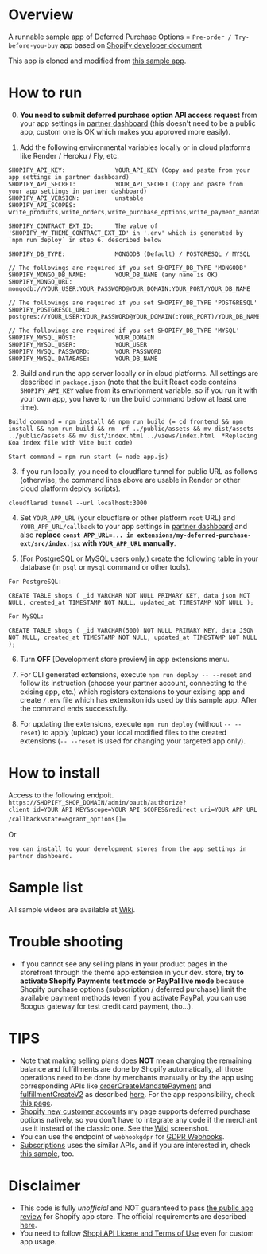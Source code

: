 # Overview
A runnable sample app of Deferred Purchase Options = `Pre-order / Try-before-you-buy` app based on [Shopify developer document](https://shopify.dev/docs/apps/selling-strategies/purchase-options/deferred/modeling)

This app is cloned and modified from [this sample app](https://github.com/benzookapi/shopify-barebone-app-sample).


# How to run
0. **You need to submit deferred purchase option API access request** from your app settings in [partner dashboard](https://partners.shopify.com/) (this doesn't need to be a public app, custom one is OK which makes you approved more easily).

1. Add the following environmental variables locally or in cloud platforms like Render / Heroku / Fly, etc.
```
SHOPIFY_API_KEY:              YOUR_API_KEY (Copy and paste from your app settings in partner dashboard)
SHOPIFY_API_SECRET:           YOUR_API_SECRET (Copy and paste from your app settings in partner dashboard)
SHOPIFY_API_VERSION:          unstable
SHOPIFY_API_SCOPES:           write_products,write_orders,write_purchase_options,write_payment_mandate,write_customers,write_assigned_fulfillment_orders,write_merchant_managed_fulfillment_orders,write_third_party_fulfillment_orders

SHOPIFY_CONTRACT_EXT_ID:      The value of 'SHOPIFY_MY_THEME_CONTRACT_EXT_ID' in '.env' which is generated by `npm run deploy` in step 6. described below

SHOPIFY_DB_TYPE:              MONGODB (Default) / POSTGRESQL / MYSQL

// The followings are required if you set SHOPIFY_DB_TYPE 'MONGODB'
SHOPIFY_MONGO_DB_NAME:        YOUR_DB_NAME (any name is OK)
SHOPIFY_MONGO_URL:            mongodb://YOUR_USER:YOUR_PASSWORD@YOUR_DOMAIN:YOUR_PORT/YOUR_DB_NAME

// The followings are required if you set SHOPIFY_DB_TYPE 'POSTGRESQL'
SHOPIFY_POSTGRESQL_URL:       postgres://YOUR_USER:YOUR_PASSWORD@YOUR_DOMAIN(:YOUR_PORT)/YOUR_DB_NAME

// The followings are required if you set SHOPIFY_DB_TYPE 'MYSQL'
SHOPIFY_MYSQL_HOST:           YOUR_DOMAIN
SHOPIFY_MYSQL_USER:           YOUR_USER
SHOPIFY_MYSQL_PASSWORD:       YOUR_PASSWORD
SHOPIFY_MYSQL_DATABASE:       YOUR_DB_NAME

```

2. Build and run the app server locally or in cloud platforms. All settings are described in `package.json` (note that the built React code contains `SHOPIFY_API_KEY` value from its envrionment variable, so if you run it with your own app, you have to run the build command below at least one time).
```
Build command = npm install && npm run build (= cd frontend && npm install && npm run build && rm -rf ../public/assets && mv dist/assets ../public/assets && mv dist/index.html ../views/index.html  *Replacing Koa index file with Vite buit code)

Start command = npm run start (= node app.js)
```

3. If you run locally, you need to cloudflare tunnel for public URL as follows (otherwise, the command lines above are usable in Render or other cloud platform deploy scripts).
```
cloudflared tunnel --url localhost:3000 
```

4. Set `YOUR_APP_URL` (your cloudflare or other platform `root` URL) and `YOUR_APP_URL/callback` to your app settings in [partner dashboard](https://partners.shopify.com/) and also **replace `const APP_URL=... in extensions/my-deferred-purchase-ext/src/index.jsx` with `YOUR_APP_URL` manually**.

5. (For PostgreSQL or MySQL users only,) create the following table in your database (in `psql` or `mysql` command or other tools).
```
For PostgreSQL:

CREATE TABLE shops ( _id VARCHAR NOT NULL PRIMARY KEY, data json NOT NULL, created_at TIMESTAMP NOT NULL, updated_at TIMESTAMP NOT NULL );

For MySQL:

CREATE TABLE shops ( _id VARCHAR(500) NOT NULL PRIMARY KEY, data JSON NOT NULL, created_at TIMESTAMP NOT NULL, updated_at TIMESTAMP NOT NULL );

```
6. Turn **OFF** [Development store preview] in app extensions menu.

7. For CLI generated extensions, execute `npm run deploy -- --reset` and follow its instruction (choose your partner account, connecting to the exising app, etc.) which registers extensions to your exising app and create `/.env` file which has extensiton ids used by this sample app. After the command ends successfully.

8. For updating the extensions, execute `npm run deploy` (without `-- --reset`) to apply (upload) your local modified files to the created extensions (`-- --reset` is used for changing your targeted app only).

# How to install
Access to the following endpoit.
`https://SHOPIFY_SHOP_DOMAIN/admin/oauth/authorize?client_id=YOUR_API_KEY&scope=YOUR_API_SCOPES&redirect_uri=YOUR_APP_URL/callback&state=&grant_options[]=`　

Or 

`you can install to your development stores from the app settings in partner dashboard.`

# Sample list

All sample videos are available at [Wiki](https://github.com/benzookapi/shopify-deferred-purchase-sample-app/wiki).

# Trouble shooting
- If you cannot see any selling plans in your product pages in the storefront through the theme app extension in your dev. store, **try to activate Shopify Payments test mode or PayPal live mode** because Shopify purchase options (subscription / deferred purchase) limit the available payment methods (even if you activate PayPal, you can use Boogus gateway for test credit card payment, tho...).

# TIPS
- Note that making selling plans does **NOT** mean charging the remaining balance and fulfillments are done by Shopify automatically, all those operations need to be done by merchants manually or by the app using corresponding APIs like [orderCreateMandatePayment](https://shopify.dev/docs/api/admin-graphql/unstable/mutations/orderCreateMandatePayment) and [fulfillmentCreateV2](https://shopify.dev/docs/api/admin-graphql/unstable/mutations/fulfillmentCreateV2) as described [here](https://shopify.dev/docs/apps/selling-strategies/purchase-options/deferred#charging-the-remaining-balance). For the app responsibility, check [this page](https://shopify.dev/docs/apps/selling-strategies/purchase-options/deferred/modeling#division-of-responsibilities-between-shopify-and-apps).
- [Shopify new customer accounts](https://help.shopify.com/en/manual/customers/customer-accounts/new-customer-accounts) my page supports deferred purchase options natively, so you don't have to integrate any code if the merchant use it instead of the classic one. See the [Wiki](https://github.com/benzookapi/shopify-deferred-purchase-sample-app/wiki) screenshot.
- You can use the endpoint of `webhookgdpr` for [GDPR Webhooks](https://shopify.dev/docs/apps/store/security/gdpr-webhooks).
- [Subscriptions](https://shopify.dev/docs/apps/selling-strategies/subscriptions) uses the similar APIs, and if you are interested in, check [this sample](https://github.com/benzookapi/shopify-subscription-sample-app), too.

# Disclaimer

- This code is fully _unofficial_ and NOT guaranteed to pass [the public app review](https://shopify.dev/apps/store/review) for Shopify app store. The official requirements are described [here](https://shopify.dev/apps/store/requirements). 
- You need to follow [Shopi API Licene and Terms of Use](https://www.shopify.com/legal/api-terms) even for custom app usage.
